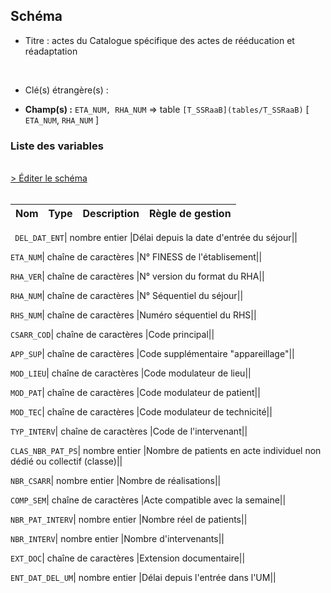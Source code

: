 ## Schéma


- Titre : actes du Catalogue spécifique des actes de rééducation et réadaptation
<br />



- Clé(s) étrangère(s) : <br />

- **Champ(s) :** `ETA_NUM, RHA_NUM`
  => table `[T_SSRaaB](tables/T_SSRaaB)` [ `ETA_NUM`, `RHA_NUM` ]<br />

 
### Liste des variables
<br />
<div>
    <a href="https://gitlab.com/healthdatahub/applications-du-hdh/schema-snds/-/tree/master/schemas/T_SSRaaCSARR/T_SSRaaCSARR.json"
       target="_blank" rel="noopener noreferrer">> Éditer le schéma</a>
</div>
<br />

Nom | Type | Description | Règle de gestion
-|-|-|-



` DEL_DAT_ENT`| nombre entier |Délai depuis la date d'entrée du séjour||

`ETA_NUM`| chaîne de caractères |N° FINESS de l'établisement||

`RHA_VER`| chaîne de caractères |N° version du format du RHA||

`RHA_NUM`| chaîne de caractères |N° Séquentiel du séjour||

`RHS_NUM`| chaîne de caractères |Numéro séquentiel du RHS||

`CSARR_COD`| chaîne de caractères |Code principal||

`APP_SUP`| chaîne de caractères |Code supplémentaire "appareillage"||

`MOD_LIEU`| chaîne de caractères |Code modulateur de lieu||

`MOD_PAT`| chaîne de caractères |Code modulateur de patient||

`MOD_TEC`| chaîne de caractères |Code modulateur de technicité||

`TYP_INTERV`| chaîne de caractères |Code de l'intervenant||

`CLAS_NBR_PAT_PS`| nombre entier |Nombre de patients en acte individuel non dédié ou collectif (classe)||

`NBR_CSARR`| nombre entier |Nombre de réalisations||

`COMP_SEM`| chaîne de caractères |Acte compatible avec  la semaine||

`NBR_PAT_INTERV`| nombre entier |Nombre réel de patients||

`NBR_INTERV`| nombre entier |Nombre d'intervenants||

`EXT_DOC`| chaîne de caractères |Extension documentaire||

`ENT_DAT_DEL_UM`| nombre entier |Délai depuis l'entrée dans l'UM||
